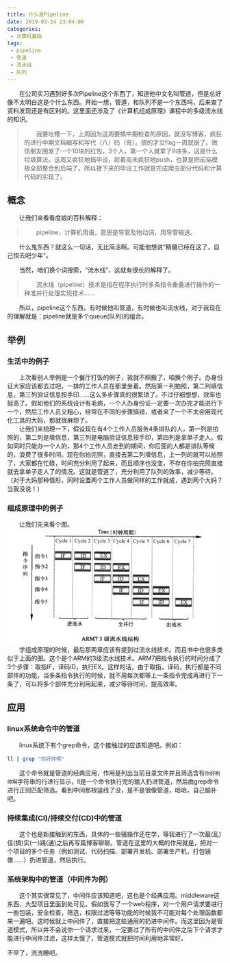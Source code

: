 ```yaml
---
title: 什么是Pipeline
date: 2019-03-24 23:04:00
categories: 
 - 计算机基础
tags:
 - pipeline
 - 管道
 - 流水线
 - 队列
---
```


&ensp;&ensp;&ensp;&ensp;在公司实习遇到好多次Pipeline这个东西了，知道他中文名叫管道，但是总好像不太明白这是个什么东西。开始一想，管道，和队列不是一个东西吗，后来查了资料发现还是有区别的。这里面还涉及了《计算机组成原理》课程中的多级流水线的知识。  
<!-- more -->

> &ensp;&ensp;&ensp;&ensp;我要吐槽一下，上周因为这周要搞中期检查的原因，就没写博客，疯狂的进行中期文档编写和写代（八）码（哥）。搞的才立flag一周就崩了。微信朋友圈发了一个10块的红包，3个人，第一个人就拿了9块多，这是什么垃圾算法。这周又疯狂地搞毕设，趁着周末疯狂地push，也算是把前端模板全部整合到后端了。所以接下来的毕设工作就是完成爬虫部分代码和计算代码的实现了。  

## 概念
&ensp;&ensp;&ensp;&ensp;让我们来看看度娘的百科解释：  

> &ensp;&ensp;&ensp;&ensp;pipeline，计算机用语，意思是导管及物动词，用导管输送。    

&ensp;&ensp;&ensp;&ensp;什么鬼东西？就这么一句话，无比简洁啊。可能他想说“精髓已经在这了，自己悟去吧少年”。  

&ensp;&ensp;&ensp;&ensp;当然，咱们换个词搜索，“流水线”，这就有很长的解释了。  
> &ensp;&ensp;&ensp;&ensp;流水线（pipeline）技术是指在程序执行时多条指令重叠进行操作的一种准并行处理实现技术......   

&ensp;&ensp;&ensp;&ensp;所以，pipeline这个东西，有时候他叫管道，有时候也叫流水线，对于我现在的理解就是：pipeline就是多个queue(队列)的组合。  

## 举例
### 生活中的例子
&ensp;&ensp;&ensp;&ensp;上次看别人举例是一个餐厅打饭的例子，我就不照搬了，咱换个例子。办身份证大家应该都去过吧，一排的工作人员在那里坐着。然后第一列拍照，第二列填信息，第三列验证信息按手印......这么多步骤真的很繁琐了。不过仔细想想，效率也挺高了。假如他们的系统设计有毛病，一个人办身份证一定要一次办完才能进行下一个，然后工作人员又粗心，经常在不同的步骤搞错，或者来了一个不太会用现代化工具的大妈，那就很麻烦了。  
&ensp;&ensp;&ensp;&ensp;让我们来梳理一下，假设现在有4个工作人员服务4条排队的人，第一列是拍照的，第二列是填信息，第三列是电脑验证信息按手印，第四列是拿单子走人。假如同时只能办一个人的，那4个工作人员走到的期间，你后面的人都是排队等候的，浪费了很多时间。现在你拍完照，直接去第二列填信息，上一列的就可以拍照了，大家都在忙碌，时间充分利用了起来，而且顺序也没变，不存在你拍完照直接就去拿单子走人了的情况。这就是管道了，充分利用了队列的效率，减少等待。（对于大妈那种情形，同时设置两个工作人员做同样的工作就成，遇到两个大妈？当我没说！）  

### 组成原理中的例子
&ensp;&ensp;&ensp;&ensp;让我们先来看个图。  
![](../resources/images/2019-03-24/pipeline-as.png)  
&ensp;&ensp;&ensp;&ensp;学组成原理的时候，最后那两章应该有提到过流水线技术。而且书中也很多类似于上面的图。这个是个ARM的3级流水线技术。ARM7把指令执行的时间分成了3个步骤：取指IF，译码ID，执行EX。这样的话，由于取指，译码，执行都是不同部件的功能，当多条指令执行的时候，就不用每次都等上一条指令完成再进行下一条了，可以将多个部件充分利用起来，减少等待时间，提高效率。  


## 应用
### linux系统命令中的管道
&ensp;&ensp;&ensp;&ensp;linux系统下有个grep命令，这个接触过的应该知道吧。例如：  
```bash
ll | grep "你好帅啊"
```
&ensp;&ensp;&ensp;&ensp;这个命令就是管道的经典应用，作用是列出当前目录文件并且筛选含有`你好刷帅啊`字符串的行进行显示，ll是一个命令执行完的输入扔进管道，然后由grep命令进行正则匹配筛选。看到中间那根竖线了没，是不是很像管道，哈哈，自己脑补吧。  

### 持续集成(CI)/持续交付(CD)中的管道
&ensp;&ensp;&ensp;&ensp;这个也是新接触到的东西，具体的一些骚操作还在学，等我进行了一次最(乱)佳(搞)实(一)践(通)之后再写篇博客聊聊。管道在这里的大概的作用就是，把对一个项目的多个任务（例如测试、代码扫描、部署开发机、部署生产机，打包镜像......）扔进管道，然后执行。  

### 系统架构中的管道（中间件为例）
&ensp;&ensp;&ensp;&ensp;这个其实很常见了，中间件应该知道吧，这也是个经典应用。middleware这东西，大型项目里面到处可见。假如我写了一个web程序，对一个用户请求要进行一些包装，安全检查，筛选，权限过滤等等功能的时候我不可能对每个处理函数都来一遍吧。这时候就上中间件了，直接把这些通用的扔进中间件。而这里因为是管道模式，所以并不会说你一个请求过来，一定要过了所有的中间件之后下个请求才能进行中间件过滤，这样太慢了，管道模式就把时间利用地非常好。  

不早了，洗洗睡吧。  

